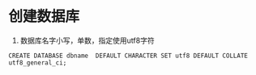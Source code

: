 # 创建数据库

1. 数据库名字小写，单数，指定使用utf8字符

```
CREATE DATABASE dbname  DEFAULT CHARACTER SET utf8 DEFAULT COLLATE utf8_general_ci;
```




